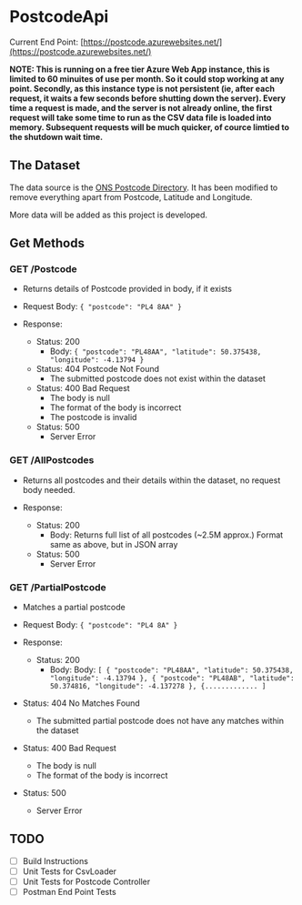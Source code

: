 # PostcodeApi

Current End Point: [https://postcode.azurewebsites.net/](https://postcode.azurewebsites.net/)


**NOTE: This is running on a free tier Azure Web App instance, this is limited to 60 minuites of use per month. So it could stop working at any point. Secondly, as this instance type is not persistent (ie, after each request, it waits a few seconds before shutting down the server). Every time a request is made, and the server is not already online, the first request will take some time to run as the CSV data file is loaded into memory. Subsequent requests will be much quicker, of cource limtied to the shutdown wait time.**

## The Dataset

The data source is the [ONS Postcode Directory](https://geoportal.statistics.gov.uk/datasets/ons::ons-postcode-directory-august-2023/about). It has been modified to remove everything apart from Postcode, Latitude and Longitude.


More data will be added as this project is developed. 


## Get Methods

### GET /Postcode
- Returns details of Postcode provided in body, if it exists

- Request Body:
`{
  "postcode": "PL4 8AA"
}`

- Response: 
  - Status: 200
    - Body: `{
    "postcode": "PL48AA",
    "latitude": 50.375438,
    "longitude": -4.13794
  }`
  - Status: 404 Postcode Not Found
    - The submitted postcode does not exist within the dataset   
  - Status: 400 Bad Request
    - The body is null  
    - The format of the body is incorrect
    - The postcode is invalid
  - Status: 500
    - Server Error

### GET /AllPostcodes
- Returns all postcodes and their details within the dataset, no request body needed.

- Response: 
  - Status: 200
    - Body: Returns full list of all postcodes (~2.5M approx.) Format same as above, but in JSON array
  - Status: 500
    - Server Error

### GET /PartialPostcode
- Matches a partial postcode

- Request Body:
`{
  "postcode": "PL4 8A"
}`

- Response: 
  - Status: 200
    - Body: Body: 
`[
    {
        "postcode": "PL48AA",
        "latitude": 50.375438,
        "longitude": -4.13794
    },
    {
        "postcode": "PL48AB",
        "latitude": 50.374816,
        "longitude": -4.137278
    },
    {.............
]`
- Status: 404 No Matches Found
    - The submitted partial postcode does not have any matches within the dataset   
- Status: 400 Bad Request
  - The body is null  
  - The format of the body is incorrect
- Status: 500
  - Server Error

## TODO

- [ ] Build Instructions
- [ ] Unit Tests for CsvLoader
- [ ] Unit Tests for Postcode Controller
- [ ] Postman End Point Tests
